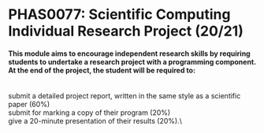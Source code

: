 # PHAS0077: Scientific Computing Individual Research Project (20/21)
#### This module aims to encourage independent research skills by requiring students to undertake a research project with a programming component. At the end of the project, the student will be required to:
\
  submit a detailed project report, written in the same style as a scientific paper (60%)\
  submit for marking a copy of their program (20%)\
  give a 20-minute presentation of their results (20%).\ 
